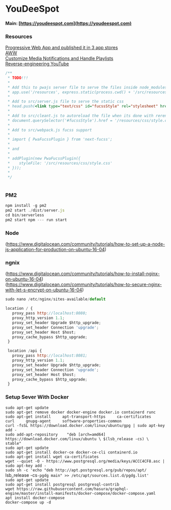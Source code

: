 # YouDeeSpot

#### Main: [https://youdeespot.com](https://youdeespot.com)

### Resources  
[Progressive Web App and published it in 3 app stores](https://medium.freecodecamp.org/i-built-a-pwa-and-published-it-in-3-app-stores-heres-what-i-learned-7cb3f56daf9b)  
[AWW](https://awwapp.com/b/ucwizf5i3/?dis=%5B%5B%22no-init-modal%22%5D%2C%5B%22join-board%22%5D%5D)  
[Customize Media Notifications and Handle Playlists](https://developers.google.com/web/updates/2017/02/media-session)  
[Reverse-engineering YouTube](https://tyrrrz.me/Blog/Reverse-engineering-YouTube)

```javascript
/**
 * TODO!!!
 * 
 * Add this to pwajs server file to serve the files inside node_modules/@pwajs
 * app.use('/resources', express.static(process.cwd() + '/src/resources/'));
 * 
 * Add to src/server.js file to serve the static css
 * head.push(<link type="text/css" id="fucssStyle" rel="stylesheet" href="/resources/css/style.css" />)
 * 
 * Add to src/cleant.js to autoreload the file when its done with rerendering
 * document.querySelector('#fucssStyle').href = '/resources/css/style.css' + '?' + new Date().getTime();
 * 
 * Add to src/webpack.js fucss support
 * 
 * import { PwaFucssPlugin } from 'next-fucss';
 * 
 * and
 * 
 * addPlugin(new PwaFucssPlugin({
 *    styleFile: '/src/resources/css/style.css' 
 * }));
 * 
 */
 
 ```
 
 ### PM2
 
 ```javascript
 npm install -g pm2
 pm2 start ./dist/server.js
 cd bin/serverless
 pm2 start npm --- run start
 ```
 ### Node
 (https://www.digitalocean.com/community/tutorials/how-to-set-up-a-node-js-application-for-production-on-ubuntu-16-04)
 
 ### ngnix
 (https://www.digitalocean.com/community/tutorials/how-to-install-nginx-on-ubuntu-16-04)  
 (https://www.digitalocean.com/community/tutorials/how-to-secure-nginx-with-let-s-encrypt-on-ubuntu-16-04)  
 
 ```javascript
 sudo nano /etc/nginx/sites-available/default
 
 location / {
    proxy_pass http://localhost:8080;
    proxy_http_version 1.1;
    proxy_set_header Upgrade $http_upgrade;
    proxy_set_header Connection 'upgrade';
    proxy_set_header Host $host;
    proxy_cache_bypass $http_upgrade;
  }

  location /api {
    proxy_pass http://localhost:8081;
    proxy_http_version 1.1;
    proxy_set_header Upgrade $http_upgrade;
    proxy_set_header Connection 'upgrade';
    proxy_set_header Host $host;
    proxy_cache_bypass $http_upgrade;
  }
 
 ```
 
### Setup Sever With Docker
`sudo apt-get update`  
`sudo apt-get remove docker docker-engine docker.io containerd runc`  
`sudo apt-get install     apt-transport-https     ca-certificates     curl     gnupg-agent     software-properties-common`  
`curl -fsSL https://download.docker.com/linux/ubuntu/gpg | sudo apt-key add -`  
`sudo add-apt-repository    "deb [arch=amd64] https://download.docker.com/linux/ubuntu \
   $(lsb_release -cs) \
   stable"`  
`sudo apt-get update`  
`sudo apt-get install docker-ce docker-ce-cli containerd.io`  
`sudo apt-get install wget ca-certificates`  
`wget --quiet -O - https://www.postgresql.org/media/keys/ACCC4CF8.asc | sudo apt-key add -`  
`sudo sh -c 'echo "deb http://apt.postgresql.org/pub/repos/apt/ `lsb_release -cs`-pgdg main" >> /etc/apt/sources.list.d/pgdg.list'`  
`sudo apt-get update`  
`sudo apt-get install postgresql postgresql-contrib`  
`wget https://raw.githubusercontent.com/hasura/graphql-engine/master/install-manifests/docker-compose/docker-compose.yaml`  
`apt install docker-compose`  
`docker-compose up -d`  